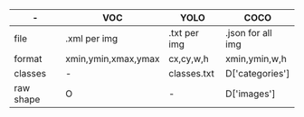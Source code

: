 | - | VOC | YOLO | COCO |
| - | - | - | - |
| file | .xml per img | .txt per img | .json for all img |
| format | xmin,ymin,xmax,ymax | cx,cy,w,h | xmin,ymin,w,h |
| classes | - | classes.txt | D['categories'] |
| raw shape | O | - | D['images'] |
